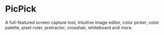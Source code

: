 # PicPick
A full-featured screen capture tool, Intuitive image editor, color picker, color palette, pixel-ruler, protractor, crosshair, whiteboard and more.
